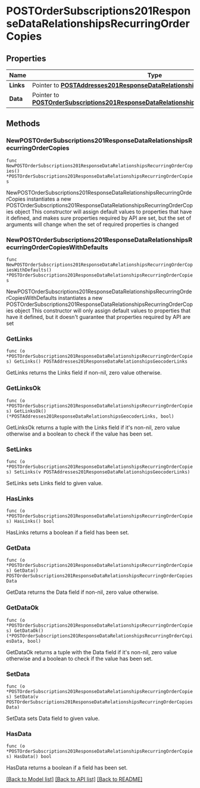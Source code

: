 # POSTOrderSubscriptions201ResponseDataRelationshipsRecurringOrderCopies

## Properties

Name | Type | Description | Notes
------------ | ------------- | ------------- | -------------
**Links** | Pointer to [**POSTAddresses201ResponseDataRelationshipsGeocoderLinks**](POSTAddresses201ResponseDataRelationshipsGeocoderLinks.md) |  | [optional] 
**Data** | Pointer to [**POSTOrderSubscriptions201ResponseDataRelationshipsRecurringOrderCopiesData**](POSTOrderSubscriptions201ResponseDataRelationshipsRecurringOrderCopiesData.md) |  | [optional] 

## Methods

### NewPOSTOrderSubscriptions201ResponseDataRelationshipsRecurringOrderCopies

`func NewPOSTOrderSubscriptions201ResponseDataRelationshipsRecurringOrderCopies() *POSTOrderSubscriptions201ResponseDataRelationshipsRecurringOrderCopies`

NewPOSTOrderSubscriptions201ResponseDataRelationshipsRecurringOrderCopies instantiates a new POSTOrderSubscriptions201ResponseDataRelationshipsRecurringOrderCopies object
This constructor will assign default values to properties that have it defined,
and makes sure properties required by API are set, but the set of arguments
will change when the set of required properties is changed

### NewPOSTOrderSubscriptions201ResponseDataRelationshipsRecurringOrderCopiesWithDefaults

`func NewPOSTOrderSubscriptions201ResponseDataRelationshipsRecurringOrderCopiesWithDefaults() *POSTOrderSubscriptions201ResponseDataRelationshipsRecurringOrderCopies`

NewPOSTOrderSubscriptions201ResponseDataRelationshipsRecurringOrderCopiesWithDefaults instantiates a new POSTOrderSubscriptions201ResponseDataRelationshipsRecurringOrderCopies object
This constructor will only assign default values to properties that have it defined,
but it doesn't guarantee that properties required by API are set

### GetLinks

`func (o *POSTOrderSubscriptions201ResponseDataRelationshipsRecurringOrderCopies) GetLinks() POSTAddresses201ResponseDataRelationshipsGeocoderLinks`

GetLinks returns the Links field if non-nil, zero value otherwise.

### GetLinksOk

`func (o *POSTOrderSubscriptions201ResponseDataRelationshipsRecurringOrderCopies) GetLinksOk() (*POSTAddresses201ResponseDataRelationshipsGeocoderLinks, bool)`

GetLinksOk returns a tuple with the Links field if it's non-nil, zero value otherwise
and a boolean to check if the value has been set.

### SetLinks

`func (o *POSTOrderSubscriptions201ResponseDataRelationshipsRecurringOrderCopies) SetLinks(v POSTAddresses201ResponseDataRelationshipsGeocoderLinks)`

SetLinks sets Links field to given value.

### HasLinks

`func (o *POSTOrderSubscriptions201ResponseDataRelationshipsRecurringOrderCopies) HasLinks() bool`

HasLinks returns a boolean if a field has been set.

### GetData

`func (o *POSTOrderSubscriptions201ResponseDataRelationshipsRecurringOrderCopies) GetData() POSTOrderSubscriptions201ResponseDataRelationshipsRecurringOrderCopiesData`

GetData returns the Data field if non-nil, zero value otherwise.

### GetDataOk

`func (o *POSTOrderSubscriptions201ResponseDataRelationshipsRecurringOrderCopies) GetDataOk() (*POSTOrderSubscriptions201ResponseDataRelationshipsRecurringOrderCopiesData, bool)`

GetDataOk returns a tuple with the Data field if it's non-nil, zero value otherwise
and a boolean to check if the value has been set.

### SetData

`func (o *POSTOrderSubscriptions201ResponseDataRelationshipsRecurringOrderCopies) SetData(v POSTOrderSubscriptions201ResponseDataRelationshipsRecurringOrderCopiesData)`

SetData sets Data field to given value.

### HasData

`func (o *POSTOrderSubscriptions201ResponseDataRelationshipsRecurringOrderCopies) HasData() bool`

HasData returns a boolean if a field has been set.


[[Back to Model list]](../README.md#documentation-for-models) [[Back to API list]](../README.md#documentation-for-api-endpoints) [[Back to README]](../README.md)


